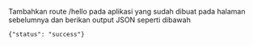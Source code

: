 Tambahkan route /hello pada aplikasi yang sudah dibuat pada halaman sebelumnya dan berikan output JSON seperti dibawah

```{.json}
{"status": "success"}
```
